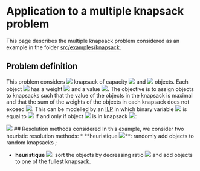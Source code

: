 # Application to a multiple knapsack problem

This page describes the multiple knapsack problem considered as an example in the folder [src/examples/knapsack](src/examples/knapsack).

## Problem definition

This problem considers <img src="https://render.githubusercontent.com/render/math?math=m\in\mathbb N"> knapsack of capacity <img src="https://render.githubusercontent.com/render/math?math=K\in\mathbb N"> and <img src="https://render.githubusercontent.com/render/math?math=n"> objects. Each object <img src="https://render.githubusercontent.com/render/math?math=i"> has a weight <img src="https://render.githubusercontent.com/render/math?math=w_i"> and a value <img src="https://render.githubusercontent.com/render/math?math=v_i">. The objective is to assign objects to knapsacks such that the value of the objects in the knapsack is maximal and that the sum of the weights of the objects in each knapsack does not exceed <img src="https://render.githubusercontent.com/render/math?math=K">. This can be modelled by an [ILP](https://en.wikipedia.org/wiki/Integer_programming#Canonical_and_standard_form_for_ILPs) in which binary variable <img src="https://render.githubusercontent.com/render/math?math=x_{ij}"> is equal to <img src="https://render.githubusercontent.com/render/math?math=1"> if and only if object <img src="https://render.githubusercontent.com/render/math?math=i"> is in knapsack <img src="https://render.githubusercontent.com/render/math?math=j">:

<img src="https://render.githubusercontent.com/render/math?math=%5Cbegin%7Bequation%7D%0A%20%20%5Clabel%7Beq%3Apb%7D%0A%20%20(P)%5Cleft%5C%7B%0A%20%20%20%20%5Cbegin%7Barray%7D%7Blll%7D%0A%20%20%20%20%20%20%5Cmax%20%26%20%5Cdisplaystyle%5Csum_%7Bi%3D1%7D%5En%5Cdisplaystyle%5Csum_%7Bj%3D1%7D%5En%20v_%7Bij%7Dx_%7Bij%7D%26%5C%5C%0A%0A%20%20%20%20%20%20%5Cmbox%7Bs.c.%7D%20%26%20%5Cdisplaystyle%5Csum_%7Bi%3D1%7D%5En%20w_i%20x_%7Bi%2Cj%7D%20%5Cleq%20K%20%26%20j%5Cin%5C%7B1%2C%20...%2C%20m%5C%7D%5C%5C%0A%0A%20%20%20%20%20%20%20%20%20%20%20%26%20%5Cdisplaystyle%5Csum_%7Bj%3D1%7D%5Em%20x_%7Bi%2Cj%7D%20%5Cleq%201%20%26%20i%5Cin%5C%7B1%2C%20...%2C%20n%5C%7D%5C%5C%0A%20%20%20%20%20%20%26%20x_%7Bij%7D%5Cin%5C%7B0%2C%201%5C%7D%20%26%20i%5Cin%5C%7B1%2C%20...%2C%20n%5C%7D%2C~j%5Cin%5C%7B1%2C%20...%2C%20m%5C%7D%0A%20%20%20%20%5Cend%7Barray%7D%0A%5Cright.%0A%5Cend%7Bequation%7D">

<a name="heuristics">
## Resolution methods considered
</a>
In this example, we consider two heuristic resolution methods:
* **heuristique <img src="https://render.githubusercontent.com/render/math?math=(H_1)">**: randomly add objects to random knapsacks ;
  
* **heuristique <img src="https://render.githubusercontent.com/render/math?math=(H_2)">**: sort the objects by decreasing ratio <img src="https://render.githubusercontent.com/render/math?math=\frac v w">  and add objects to one of the fullest knapsack.

